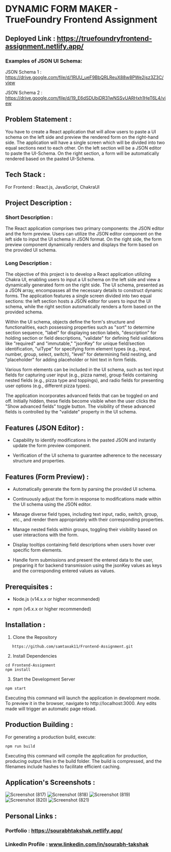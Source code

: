 # DYNAMIC FORM MAKER - TrueFoundry Frontend Assignment

## Deployed Link : https://truefoundryfrontend-assignment.netlify.app/

### Examples of JSON UI Schema:
JSON Schema 1 : https://drive.google.com/file/d/1RUU_ueF9BbQRLReuX88w8PWe2jsz3Z3C/view

JSON Schema 2 : https://drive.google.com/file/d/19_E6dSDUbiDR31wNSSvUARHxh1HeT6L4/view

## Problem Statement : 
You have to create a React application that will allow users to paste a UI schema on the left side and preview the rendered form on the right-hand side. The application will have a single screen which will be divided into two equal sections next to each other. On the left section will be a JSON editor to paste the UI-Schema. On the right section, a form will be automatically rendered based on the pasted UI-Schema.

## Tech Stack :
For Frontend : React.js, JavaScript, ChakraUI

## Project Description :
### Short Description :
The React application comprises two primary components: the JSON editor and the form preview. Users can utilize the JSON editor component on the left side to input the UI schema in JSON format. On the right side, the form preview component dynamically renders and displays the form based on the provided UI schema.
### Long Description :
The objective of this project is to develop a React application utilizing Chakra UI, enabling users to input a UI schema on the left side and view a dynamically generated form on the right side. The UI schema, presented as a JSON array, encompasses all the necessary details to construct dynamic forms. The application features a single screen divided into two equal sections: the left section hosts a JSON editor for users to input the UI schema, while the right section automatically renders a form based on the provided schema.

Within the UI schema, objects define the form's structure and functionalities, each possessing properties such as "sort" to determine section sequence, "label" for displaying section labels, "description" for holding section or field descriptions, "validate" for defining field validations like "required" and "immutable," "jsonKey" for unique field/section identification, "uiType" for specifying form element types (e.g., input, number, group, select, switch), "level" for determining field nesting, and "placeholder" for adding placeholder or hint text in form fields.

Various form elements can be included in the UI schema, such as text input fields for capturing user input (e.g., pizza name), group fields containing nested fields (e.g., pizza type and toppings), and radio fields for presenting user options (e.g., different pizza types).

The application incorporates advanced fields that can be toggled on and off. Initially hidden, these fields become visible when the user clicks the "Show advanced fields" toggle button. The visibility of these advanced fields is controlled by the "validate" property in the UI schema.

## Features (JSON Editor) :
- Capability to identify modifications in the pasted JSON and instantly update the form preview component.

- Verification of the UI schema to guarantee adherence to the necessary structure and properties.

## Features (Form Preview) :
- Automatically generate the form by parsing the provided UI schema.

- Continuously adjust the form in response to modifications made within the UI schema using the JSON editor.

- Manage diverse field types, including text input, radio, switch, group, etc., and render them appropriately with their corresponding properties.
  
- Manage nested fields within groups, toggling their visibility based on user interactions with the form.
  
- Display tooltips containing field descriptions when users hover over specific form elements.
  
- Handle form submissions and present the entered data to the user, preparing it for backend transmission using the jsonKey values as keys and the corresponding entered values as values.

## Prerequisites :
- Node.js (v14.x.x or higher recommended)
  
- npm (v6.x.x or higher recommended)

## Installation :
1. Clone the Repository
```
   https://github.com/samtaxak11/Frontend-Assignment.git
```
2. Install Dependencies
```
cd Frontend-Assignment
npm install
```
3. Start the Development Server
```
npm start
```
Executing this command will launch the application in development mode. To preview it in the browser, navigate to http://localhost:3000. Any edits made will trigger an automatic page reload.

## Production Building :
For generating a production build, execute:
```
npm run build
```
Executing this command will compile the application for production, producing output files in the build folder. The build is compressed, and the filenames include hashes to facilitate efficient caching.

## Application's Screenshots :
![Screenshot (817)](https://github.com/samtaxak11/Frontend-Assignment/assets/97292068/1200caf7-af20-4453-bd52-277345f645df)
![Screenshot (818)](https://github.com/samtaxak11/Frontend-Assignment/assets/97292068/1166ee9f-526d-497d-8777-85f7a86154b8)
![Screenshot (819)](https://github.com/samtaxak11/Frontend-Assignment/assets/97292068/2ce14461-fe0b-4d6d-80ba-e2960a772b56)
![Screenshot (820)](https://github.com/samtaxak11/Frontend-Assignment/assets/97292068/a2e75f37-4239-412f-8234-f4494f7ac66c)
![Screenshot (821)](https://github.com/samtaxak11/Frontend-Assignment/assets/97292068/3e238ac6-9e54-43cd-a55a-da97ae98d428)

## Personal Links :
### Portfolio : https://sourabhtakshak.netlify.app/
### LinkedIn Profile : www.linkedin.com/in/sourabh-takshak

